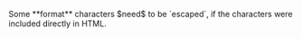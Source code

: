 Some \*\*format\*\* characters \$need\$ to be \`escaped\`, if the characters were included directly in HTML.
